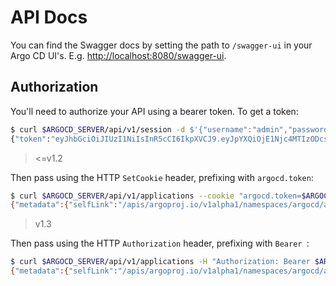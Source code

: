 # API Docs

You can find the Swagger docs by setting the path to `/swagger-ui` in your Argo CD UI's. E.g. [http://localhost:8080/swagger-ui](http://localhost:8080/swagger-ui).

## Authorization

You'll need to authorize your API using a bearer token. To get a token:

```bash
$ curl $ARGOCD_SERVER/api/v1/session -d $'{"username":"admin","password":"password"}'
{"token":"eyJhbGciOiJIUzI1NiIsInR5cCI6IkpXVCJ9.eyJpYXQiOjE1Njc4MTIzODcsImlzcyI6ImFyZ29jZCIsIm5iZiI6MTU2NzgxMjM4Nywic3ViIjoiYWRtaW4ifQ.ejyTgFxLhuY9mOBtKhcnvobg3QZXJ4_RusN_KIdVwao"} 
```

> <=v1.2

Then pass using the HTTP `SetCookie` header, prefixing with `argocd.token`:

```bash
$ curl $ARGOCD_SERVER/api/v1/applications --cookie "argocd.token=$ARGOCD_TOKEN" 
{"metadata":{"selfLink":"/apis/argoproj.io/v1alpha1/namespaces/argocd/applications","resourceVersion":"37755"},"items":...}
```

> v1.3

Then pass using the HTTP `Authorization` header, prefixing with `Bearer `:

```bash
$ curl $ARGOCD_SERVER/api/v1/applications -H "Authorization: Bearer $ARGOCD_TOKEN" 
{"metadata":{"selfLink":"/apis/argoproj.io/v1alpha1/namespaces/argocd/applications","resourceVersion":"37755"},"items":...}
```
 
